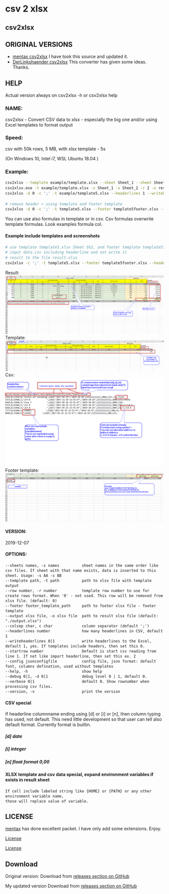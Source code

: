 
# csv 2 xlsx
## csv2xlsx 


## ORIGINAL VERSIONS

  * [mentax csv2xlsx](https://github.com/mentax/csv2xlsx) I have took this source and updated it.
  * [DerLinkshaender csv2xlsx](https://gitlab.com/DerLinkshaender/csv2xlsx) This converter has given some ideas. Thanks.

## HELP
  Actual version always on  csv2xlsx -h or csv2xlsx help

### NAME:
   csv2xlsx - Convert CSV data to xlsx - especially the big one and/or using Excel templates to format output

### Speed:

   csv with 50k rows, 5 MB, with xlsx template - 5s


   (On Windows 10, Intel i7, WSL Ubuntu 18.04 )


### Example:

```bash
csv2xlsx --template example/template.xlsx --sheet Sheet_1 --sheet Sheet_2 --row 2 --output result.xlsx example/data.csv example/data2.csv
csv2xlsx.exe -t example/template.xlsx -s Sheet_1 -s Sheet_2 -r 2 -o result.xlsx example/data.csv example/data2.csv
csv2xlsx -d 0 -c ';' -t example/template5.xlsx --headerlines 1 --writeheaderlines 0 -r 5 -s Sh2 -o data3.xlsx  example/data3.csv

# remove header + using template and footer template 
csv2xlsx -d 0 -c ';' -t template5.xlsx --footer template5footer.xlsx --headerlines 1 --writeheaderlines 0 -r 5 -s Sh2 -o data3a.xlsx  data3.csv 
```

You can use also formulas in template or in csv. Csv formulas overwrite template formulas.
Look examples formula col.

#### Example include templates and screenshots

```bash
# use template template5.xlsx Sheet Sh2, and footer template template5footer.xlsx , row 5 is data example row
# input data.csv including headerline and not write it
# result to the file result.xlsx
csv2xlsx -c ';' -t template5.xlsx --footer template5footer.xlsx --headerlines 1 --writeheaderlines 0 -r 5 -s Sh2 -o result.xlsx  data.csv
```
Result:
<img src="https://raw.githubusercontent.com/kshji/go/master/csv2xlsx/example/example.result.png?width=600&button=false" />
Template:
<img src="https://raw.githubusercontent.com/kshji/go/master/csv2xlsx/example/template_example.png?width=600&button=false" />
Csv:
<img src="https://raw.githubusercontent.com/kshji/go/master/csv2xlsx/example/data3.csv.png?width=600&button=false" />
Footer template:
<img src="https://raw.githubusercontent.com/kshji/go/master/csv2xlsx/example/template_footer_example.png?width=600&button=false" />

#### VERSION:
   2019-12-07

#### OPTIONS:

```
--sheets names, -s names          sheet names in the same order like csv files. If sheet with that name exists, data is inserted to this sheet. Usage: -s AA -s BB
--template path, -t path          path to xlsx file with template output
--row number, -r number           template row number to use for create rows format. When '0' - not used. This row will be removed from xlsx file. (default: 0)
--footer footer_template_path     path to footer xlsx file - footer template 
--output xlsx file, -o xlsx file  path to result xlsx file (default: "./output.xlsx")
--colsep char, c char             column separator (default ';')
--headerlines number              how many headerlines in CSV, default 1
--writeheaderlines 0|1            write headerlines to the Excel, default 1, yes. If templates include headers, then set this 0.
--startrow number                 Default is start csv reading from line 1. If not like import headerline, then set this ex. 2
--config jsonconfigfile           config file, json format: default font, columns defination, used without templates
--help, -h                        show help
--debug 0|1, -d 0|1               debug level 0 | 1, default 0.
--verbose 0|1                     default 0. Show rownumber when processing csv files.
--version, -v                     print the version
```

#### CSV special
If headerline columnname ending using [d] or [i] or [n], then column typing has used, not default.
This need little development so that user can tell also default format. Currently format is builtin.
##### [d] date
##### [i] integer
##### [n] float format 0,00

#### XLSX template and csv data special, expand environment variables if exists in result sheet

	If cell include labeled string like {HOME} or {PATH} or any other environment variable name,
	those will replace value of variable.

## LICENSE

[mentax](https://github.com/mentax/) has done excellent packet. I have only add some extensions. Enjoy.

[License](https://github.com/mentax/csv2xlsx/blob/master/LICENSE)

[License](https://github.com/kshji/go/csv2xlsx/blob/master/LICENSE)

## Download

Original version:
Download from [releases section on GitHub](https://github.com/mentax/csv2xlsx/releases)

My updated version
Download from [releases section on GitHub](https://github.com/kshji/go/tree/master/csv2xlsx/build)

